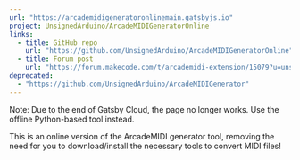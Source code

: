 ```yaml
---
url: "https://arcademidigeneratoronlinemain.gatsbyjs.io"
project: UnsignedArduino/ArcadeMIDIGeneratorOnline
links:
  - title: GitHub repo
    url: "https://github.com/UnsignedArduino/ArcadeMIDIGeneratorOnline"
  - title: Forum post
    url: "https://forum.makecode.com/t/arcademidi-extension/15079?u=unsignedarduino"
deprecated:
  - "https://github.com/UnsignedArduino/ArcadeMIDIGenerator"
---
```


Note: Due to the end of Gatsby Cloud, the page no longer works. Use the offline Python-based tool instead.

This is an online version of the ArcadeMIDI generator tool, removing the need for you to download/install the necessary tools to convert MIDI files!
